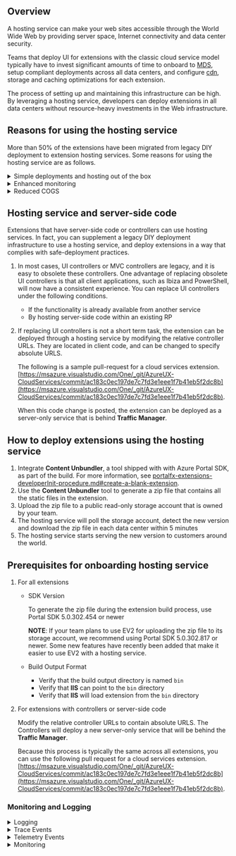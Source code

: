 <a name="overview"></a>
## Overview

A hosting service can make your web sites accessible through the World Wide Web by providing server space, Internet connectivity and data center security.

Teams that deploy UI for extensions with the classic cloud service model typically have to invest significant amounts of time to onboard to [MDS](portalfx-extensions-hosting-service-glossary.md), setup compliant deployments across all data centers, and configure [cdn](portalfx-extensions-hosting-service-glossary.md), storage and caching optimizations for each extension.

The process of setting up and maintaining this infrastructure can be high. By leveraging a hosting service, developers can deploy extensions in all data centers without resource-heavy investments in the Web infrastructure.

<a name="reasons-for-using-the-hosting-service"></a>
## Reasons for using the hosting service

More than 50% of the extensions have been migrated from legacy DIY deployment to extension hosting services. Some reasons for using the hosting service are as follows.
<details>
<summary>Simple deployments and hosting out of the box </summary>
    
   * Use safe deployment practices

   * Distributes the extension to all data centers in various geographical locations

   * CDN configured

   * Use the portal's MDS so there is no need to onboard to MDS

   * Use optimizations like persistent caching, index page caching, manifest caching and others 

</details>
<details>
<summary>Enhanced monitoring </summary>

* Removes need for on-call rotation for hosting specific issues because the portal is now hosting. On-call support is still required for dev code live site issues

* The hosting service provides full visibility into the health and activity for an extension
</details>
<details>
<summary>Reduced COGS</summary>

*  No hosting COGS
*  Reduced development costs allow the team to focus on building the domain specifics of the extension, instead of allocating resources to configuring deployment
</details>

<a name="hosting-service-and-server-side-code"></a>
## Hosting service and server-side code
Extensions that have server-side code or controllers can use hosting services.  In fact, you can supplement a legacy DIY deployment infrastructure to use a hosting service, and deploy extensions in a way that complies with safe-deployment practices. 
1.	In most cases, UI controllers or MVC controllers are legacy, and it is easy to obsolete these controllers. One advantage of replacing obsolete UI controllers is that all client applications, such as Ibiza and PowerShell, will now have a consistent experience. You can replace UI controllers under the following conditions.
    *	If the functionality is already available from another service
    *	By hosting server-side code within an existing RP
1.	If replacing UI controllers is not a short term task, the extension can be deployed through a hosting service by modifying the relative controller URLs.  They are located in  client code, and can be changed to specify absolute URLS. 

    The following is a sample pull-request for a cloud services extension. [https://msazure.visualstudio.com/One/_git/AzureUX-CloudServices/commit/ac183c0ec197de7c7fd3e1eee1f7b41eb5f2dc8b](https://msazure.visualstudio.com/One/_git/AzureUX-CloudServices/commit/ac183c0ec197de7c7fd3e1eee1f7b41eb5f2dc8b).
    
    When this code change is posted, the extension can be deployed as a server-only service that is behind **Traffic Manager**.
 
 ## How to deploy extensions using the hosting service 
 
1.	Integrate **Content Unbundler**, a tool shipped with with Azure Portal SDK, as part of the  build. For more information, see [portalfx-extensions-developerInit-procedure.md#create-a-blank-extension](portalfx-extensions-developerInit-procedure.md#create-a-blank-extension).
1.  Use the **Content Unbundler** tool to generate a zip file that contains all the static files in the extension.
1.	Upload the zip file to a public read-only storage account that is owned by your team.
1.	The hosting service will poll the storage account, detect the new version and download the zip file in each data center within 5 minutes 
1.  The hosting service starts serving the new version to customers around the world.

 ## Prerequisites for onboarding hosting service
 
1. For all extensions
   * SDK Version 

     To generate the zip file during the extension build process, use Portal SDK 5.0.302.454 or newer
    
     **NOTE**: If your team plans to use EV2 for uploading the zip file to its storage account, we recommend using Portal SDK 5.0.302.817 or newer. Some new features have recently been added that make it easier to use EV2 with a hosting service.

    * Build Output Format
      * Verify that the build output directory is named `bin`
      * Verify that **IIS** can point to the `bin` directory 
      * Verify that **IIS** will load extension from the `bin` directory

1. For extensions with controllers or server-side code

   Modify the relative controller URLs to contain absolute URLS. The Controllers will deploy a new server-only service that will be behind the **Traffic Manager**.
   
   Because this process is typically the same across all extensions, you can use the following pull request for a cloud services extension.
  [https://msazure.visualstudio.com/One/_git/AzureUX-CloudServices/commit/ac183c0ec197de7c7fd3e1eee1f7b41eb5f2dc8b](https://msazure.visualstudio.com/One/_git/AzureUX-CloudServices/commit/ac183c0ec197de7c7fd3e1eee1f7b41eb5f2dc8b).


<a name="hosting-service-and-server-side-code-monitoring-and-logging"></a>
### Monitoring and Logging

<details>

<summary>Logging</summary>

 The portal provides a way for extensions to log to MDS using a feature that can be enabled in the extension.

 For more information about the portal logging feature, see  [https://auxdocs.azurewebsites.net/en-us/documentation/articles/portalfx-telemetry-logging](https://auxdocs.azurewebsites.net/en-us/documentation/articles/portalfx-telemetry-logging).

 The logs generated by the extension when this feature is enabled can be found in tables in the portal's MDS account.
</details>
<details>
<summary>Trace Events</summary>

Trace events are located at the following Web site. 

>[https://ailoganalyticsportal-privatecluster.cloudapp.net/clusters/Azportal/databases/AzurePortal?query=ExtEvents%7Cwhere+PreciseTimeStamp%3Eago(10m)](https://ailoganalyticsportal-privatecluster.cloudapp.net/clusters/Azportal/databases/AzurePortal?query=ExtEvents%7Cwhere+PreciseTimeStamp%3Eago(10m))

>ExtEvents | where PreciseTimeStamp >ago(10m)
</details>
<details>
<summary>Telemetry Events</summary>

Telemetry events are located at the following Web site. 
>[https://ailoganalyticsportal-privatecluster.cloudapp.net/clusters/Azportal/databases/AzurePortal?query=ExtTelemetry%7Cwhere+PreciseTimeStamp%3Eago(10m)](https://ailoganalyticsportal-privatecluster.cloudapp.net/clusters/Azportal/databases/AzurePortal?query=ExtTelemetry%7Cwhere+PreciseTimeStamp%3Eago(10m))

>ExtTelemetry | where PreciseTimeStamp >ago(10m)
</details>
<details>
<summary>Monitoring</summary>

 There are two categories of issues that are monitored for each extension.

 * Portal loading and running the extension

   The portal has alerts that notify extensions when they fail to load for any reason. Issues like blade load failures and part load failures are also monitored.

<!-- TODO: Determine whether the work that needed to be done to monitor blade load failures and part load failures has been done. -->
<!-- TODO: Determine whether it is the extension that is notified, or the partner that is notified. -->


 * Hosting Service downloading and servicing the extension

    The hosting service pings the endpoint that contains the extension bits every minute. It will then download any new configurations and versions it finds. If it fails to download or process the downloaded files, it logs these as errors in its own MDS tables.

    Alerts and monitors have been developed for any issues. The Ibiza team receives notifications if any errors or warnings are generated by the hosting service. 
    You can access the logs of the hosting service at the following location. 
    https://jarvis-west.dc.ad.msft.net/53731DA4.

  </details>

